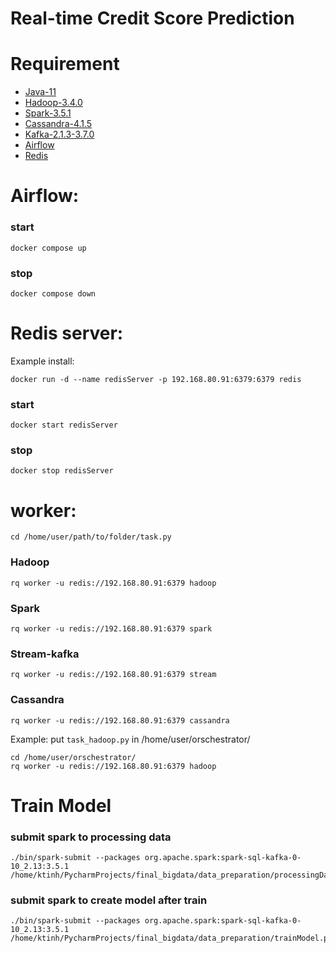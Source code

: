 # Real-time Credit Score Prediction

# Requirement
- [Java-11](https://www.oracle.com/java/technologies/downloads/#java11)
- [Hadoop-3.4.0](https://hadoop.apache.org/docs/stable/hadoop-project-dist/hadoop-common/SingleCluster.html)
- [Spark-3.5.1](https://spark.apache.org/downloads.html)
- [Cassandra-4.1.5](https://cassandra.apache.org/doc/stable/cassandra/getting_started/installing.html)
- [Kafka-2.1.3-3.7.0](https://kafka.apache.org/quickstart)
- [Airflow](https://airflow.apache.org/docs/apache-airflow/stable/howto/docker-compose/index.html)
- [Redis](https://redis.io/docs/latest/operate/oss_and_stack/install/install-stack/docker/)
#  Airflow:
### start
```
docker compose up
```
### stop
```
docker compose down
```
# Redis server:
Example install:
```
docker run -d --name redisServer -p 192.168.80.91:6379:6379 redis
```
### start
```
docker start redisServer
```
### stop
```
docker stop redisServer
```
# worker:
```
cd /home/user/path/to/folder/task.py
```
### Hadoop
```
rq worker -u redis://192.168.80.91:6379 hadoop
```
### Spark 
```
rq worker -u redis://192.168.80.91:6379 spark
```
### Stream-kafka
```
rq worker -u redis://192.168.80.91:6379 stream
```
### Cassandra
```
rq worker -u redis://192.168.80.91:6379 cassandra
```
Example: put ``task_hadoop.py`` in /home/user/orschestrator/
````
cd /home/user/orschestrator/
rq worker -u redis://192.168.80.91:6379 hadoop
````
# Train Model
### submit spark to processing data
```
./bin/spark-submit --packages org.apache.spark:spark-sql-kafka-0-10_2.13:3.5.1 /home/ktinh/PycharmProjects/final_bigdata/data_preparation/processingData.py
```
### submit spark to create model after train
```
./bin/spark-submit --packages org.apache.spark:spark-sql-kafka-0-10_2.13:3.5.1 /home/ktinh/PycharmProjects/final_bigdata/data_preparation/trainModel.py
```
